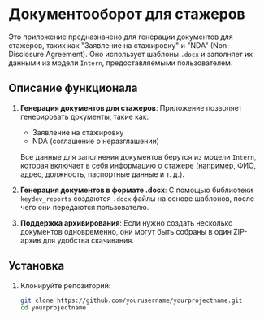 # Документооборот для стажеров

Это приложение предназначено для генерации документов для стажеров, таких как "Заявление на стажировку" и "NDA" (Non-Disclosure Agreement). Оно использует шаблоны `.docx` и заполняет их данными из модели `Intern`, предоставляемыми пользователем.

## Описание функционала

1. **Генерация документов для стажеров**: Приложение позволяет генерировать документы, такие как:
   - Заявление на стажировку
   - NDA (соглашение о неразглашении)
   
   Все данные для заполнения документов берутся из модели `Intern`, которая включает в себя информацию о стажере (например, ФИО, адрес, должность, паспортные данные и т. д.).

2. **Генерация документов в формате .docx**: С помощью библиотеки `keydev_reports` создаются `.docx` файлы на основе шаблонов, после чего они передаются пользователю.

3. **Поддержка архивирования**: Если нужно создать несколько документов одновременно, они могут быть собраны в один ZIP-архив для удобства скачивания.

## Установка

1. Клонируйте репозиторий:
   ```bash
   git clone https://github.com/yourusername/yourprojectname.git
   cd yourprojectname
